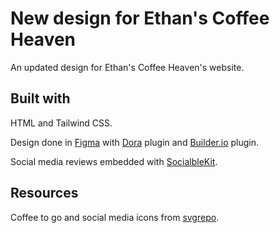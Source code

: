 # New design for Ethan's Coffee Heaven

An updated design for Ethan's Coffee Heaven's website.

## Built with

HTML and Tailwind CSS.

Design done in [Figma](https://www.figma.com/) with [Dora](https://www.dora.run/ai) plugin and [Builder.io](https://www.builder.io/) plugin.

Social media reviews embedded with [SocialbleKit](https://www.sociablekit.com/).

## Resources

Coffee to go and social media icons from [svgrepo](https://www.svgrepo.com).
